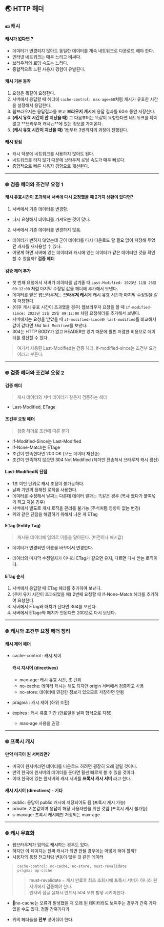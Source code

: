 ## 🌏 HTTP 헤더

### 💶 캐시

#### 캐시가 없다면 ?

* 데이터가 변경되지 않아도 동일한 데이터를 계속 네트워크로 다운로드 해야 한다.
* 인터넷 네트워크는 매우 느리고 비싸다.
* 브라우저의 로딩 속도는 느리다.
* 종합적으로 느린 사용자 경험이 유발된다.

#### 캐시 기본 동작

1. 요청은 똑같이 요청한다.
2. 서버에서 응답할 때 헤더에 `cache-control: max-age=60`처럼 캐시가 유효한 시간을 설정해서 응답한다.
3. 웹브라우저는 응답결과를 보고 **브라우저 캐시**에 응답 결과를 60초 동안 저장한다.
4. **(캐시 유효 시간이 안 지났을 때)** 그 다음부터는 똑같이 요청한다면 네트워크를 타지 않고 **브라우저 캐시💶**에 있는 정보를 가져온다.
5. **(캐시 유효 시간이 지났을 때)** 1번부터 3번까지의 과정이 진행된다.

#### 캐시 장점

* 캐시 덕분에 네트워크를 사용하지 않아도 된다.
* 네트워크를 타지 않기 때문에 브라우저 로딩 속도가 매우 빠르다.
* 종합적으로 빠른 사용자 경험으로 개선된다.

---

### 🌐 검증 헤더와 조건부 요청 1

#### 캐시 유효시간이 초과해서 서버에 다시 요청했을 때 2가지 상황이 있다면?

1. 서버에서 기존 데이터를 변경함.

* 다시 요청해서 데이터를 가져오는 것이 맞다.

2. 서버에서 기존 데이터를 변경하지 않음.

* 데이터가 변하지 않았는데 굳이 데이터를 다시 다운로드 할 필요 없이 저장해 두었던 캐시를 재사용할 수 있다.
* 어떻게 하면 서버에 있는 데이터와 캐시에 있는 데이터가 같은 데이터인 것을 확인할 수 있을까? **검증 헤더**

#### 검증 헤더 추가

* 첫 번째 요청에서 서버가 데이터를 넘겨줄 때 `Last-Modified: 2023년 11월 25일 09:12:00` 처럼 마지막 수정일 값을 헤더에 추가해서 보낸다.
* 데이터를 받은 웹브라우저는 **브라우저 캐시**에 캐시 유효 시간과 마지막 수정일을 같이 저장한다.
* (이후 캐시 유효 시간이 초과했을 경우) 웹브라우저 요청을 할 때 `if-modified-since: 2023년 11월 25일 09:12:00` 처럼 요청헤더를 추가해서 보낸다.
* 서버에서는 요청을 받았을 때 `if-modified-since와 last-modified`를 비교해서 값이 같다면 `304 Not Modified`를 보낸다.
* 304는 HTTP BODY가 없고 HEADER만 있기 때문에 훨씬 저렴한 비용으로 데이터를 갱신할 수 있다.

> 여기서 사용된 Last-Modified는 검증 헤더, if-modified-since는 조건부 요청 이라고 부른다.

---

### 🌐 검증 헤더와 조건부 요청 2

#### 검증 헤더

> 캐시 데이터와 서버 데이터가 같은지 검증하는 헤더

* Last-Modified, ETage

#### 조건부 요청 헤더

> 검증 헤더로 조건에 따른 분기

* If-Modified-Since는 Last-Modified
* If-None-Match는 ETage
* 조건이 만족한다면 200 OK (모든 데이터 재전송)
* 조건이 만족하지 않으면 304 Not Modified (헤더만 전송해서 브라우저 캐시 갱신)

#### Last-Modified의 단점

* 1초 미만 단위로 캐시 조정이 불가능하다.
* 날짜 기반의 정해진 로직을 사용한다.
* 데이터를 수정해서 날짜는 다른데 데이터 결과는 똑같은 경우 (복사 했다가 붙여넣기 하고 지울 경우)
* 서버에서 별도로 캐시 로직을 관리를 불가능 (주석처럼 영향이 없는 변경)
* 위와 같은 단점을 해결하기 위해서 나온 게 ETag

#### ETag (Entity Tag)

> 캐시용 데이터에 임의로 이름을 달아둔다. (버전이나 해시값)

* 데이터가 변경되면 이름을 바꾸어서 변경한다.

* 데이터의 마지막 수정일자가 아니라 ETag가 같으면 유지, 다르면 다시 받는 로직이다.

#### ETag 순서

1. 서버에서 응답할 때 ETag 헤더를 추가하여 보낸다.
2. (쿠키 유지 시간이 초과되었을 때) 2번째 요청할 때 If-None-Match 헤더를 추가하여 요청한다.
3. 서버에서 ETag와 매치가 된다면 304를 보낸다.
4. 서버에서 ETage와 매치가 안된다면 200으로 다시 보낸다.

---

### 🌐 캐시와 조건부 요청 헤더 정리

#### 캐시 제어 헤더

* cache-control : 캐시 제어
  #### **캐시 지시어 (directives)**
    * max-age: 캐시 유효 시간, 초 단위
    * no-cache: 데이터 캐시는 해도 되지만 origin 서버에서 검증하고 사용
    * no-store: 데이터에 민감한 정보가 있으므로 저장하면 안됨


* pragma : 캐시 제어 (하위 호환)


* expires : 캐시 유효 기간 (만료일을 날짜 형식으로 지정)
    * max-age 사용을 권장

---

### 🌐 프록시 캐시

#### 만약 미국이 원 서버라면?

* 미국이 원서버라면 데이터를 다운로드 하려면 굉장히 오래 걸릴 것이다.
* 만약 한국에 원서버의 데이터를 둔다면 훨씬 빠르게 볼 수 있을 것이다.
* 이때 한국에 있는 원서버의 캐시 서버를 **프록시 캐시 서버** 라고 한다.

#### **캐시 지시어 (directives) - 기타**

* public: 응답이 public 캐시에 저장되어도 됨 (프록시 캐시 가능)
* private: 기본값이며 응답이 해당 사용자만을 위한 것임 (프록시 캐시 불가능)
* s-maxage: 프록시 캐시에만 저장되는 max-age

---

### 🌐 캐시 무효화

* 웹브라우저가 임의로 캐시하는 경우도 있다.
* 하지만 이 페이지는 진짜 캐시가 되면 안될 경우에는 어떻게 해야 할까?
* 사용자의 통장 잔고처럼 변동이 많을 것 같은 데이터

> `cache-control: no-cache, no-store, must-revalidate`  
> `pragma: np-cache`
> > must-revalidate = 캐시 만료후 최초 조회시에 프록시 서버가 아니라 원 서버에서 검증해야 한다.  
> > 원서버 접글 실패시 반드시 504 오류 발생 시켜야한다.

* 🚨no-cache는 오류가 발생했을 때 오래 된 데이터라도 보여주는 경우가 간혹 가다 있을 수도 있다. 정말 간혹가다가

* 위의 헤더들을 **전부** 넣어줘야 한다.
